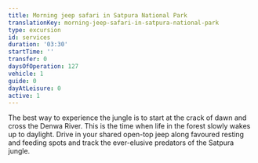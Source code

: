 ```yaml
---
title: Morning jeep safari in Satpura National Park
translationKey: morning-jeep-safari-in-satpura-national-park
type: excursion
id: services
duration: '03:30'
startTime: ''
transfer: 0
daysOfOperation: 127
vehicle: 1
guide: 0
dayAtLeisure: 0
active: 1
---
```

The best way to experience the jungle is to start at the crack of dawn and cross the Denwa River. This is the time when life in the forest slowly wakes up to daylight. Drive in your shared open-top jeep along favoured resting and feeding spots and track the ever-elusive predators of the Satpura jungle.